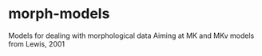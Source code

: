morph-models
============

Models for dealing with morphological data
Aiming at MK and MKv models from Lewis, 2001
